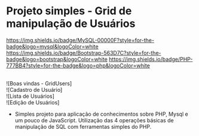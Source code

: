 # Projeto simples - Grid de manipulação de Usuários
https://img.shields.io/badge/MySQL-00000F?style=for-the-badge&logo=mysql&logoColor=white
https://img.shields.io/badge/Bootstrap-563D7C?style=for-the-badge&logo=bootstrap&logoColor=white
https://img.shields.io/badge/PHP-777BB4?style=for-the-badge&logo=php&logoColor=white

<br>
![Boas vindas - GridUsers]<img/Captura de tela 2024-09-27 132818.png>
<br>
![Cadastro de Usuário]<img/Captura de tela 2024-09-27 132856.png>
<br>
![Lista de Usuários]<img/Captura de tela 2024-09-27 132918.png>
<br>
![Edição de Usuários]<img/Captura de tela 2024-09-27 132939.png>
<br>

* Simples projeto para aplicação de conhecimentos sobre PHP, Mysql e um pouco de JavaScript. Utilização das 4 operações básicas de manipulação de SQL com ferramentas simples do PHP.

